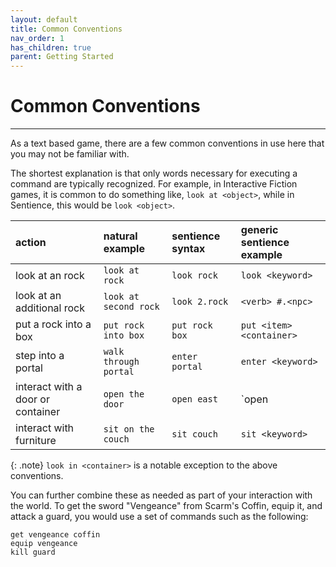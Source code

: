 ```yaml
---
layout: default
title: Common Conventions
nav_order: 1
has_children: true
parent: Getting Started
---
```

# Common Conventions
---
As a text based game, there are a few common conventions in use here that you may not be familiar with.

The shortest explanation is that only words necessary for executing a command are typically recognized. For example, in Interactive Fiction games, it is common to do something like, `look at <object>`, while in Sentience, this would be `look <object>`.

| action | natural example | sentience syntax | generic sentience example |
|:-------|:--------|:----------|:-------|
| look at an rock | `look at rock` | `look rock` | `look <keyword>` |
| look at an additional rock | `look at second rock` | `look 2.rock` | `<verb> #.<npc>` |
| put a rock into a box | `put rock into box` | `put rock box` | `put <item> <container>` |
| step into a portal | `walk through portal` | `enter portal` | `enter <keyword>` |
| interact with a door or container | `open the door` | `open east` | `open|close|lock|unlock <container|direction>` |
| interact with furniture | `sit on the couch` | `sit couch` | `sit <keyword>` |

{: .note}
`look in <container>` is a notable exception to the above conventions.

You can further combine these as needed as part of your interaction with the world. To get the sword "Vengeance" from Scarm's Coffin, equip it, and attack a guard, you would use a set of commands such as the following:

```
get vengeance coffin
equip vengeance
kill guard
```